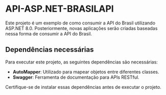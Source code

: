 # API-ASP.NET-BRASILAPI

Este projeto é um exemplo de como consumir a API do Brasil utilizando ASP.NET 8.0.
Posteriormente, novas aplicações serão criadas baseadas nessa forma de consumir a API do Brasil. 

## Dependências necessárias

Para executar este projeto, as seguintes dependências são necessárias:

- **AutoMapper**: Utilizado para mapear objetos entre diferentes classes.
- **Swagger**: Ferramenta de documentação para APIs RESTful.

Certifique-se de instalar essas dependências antes de executar o projeto.
